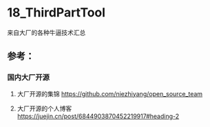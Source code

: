 # 18_ThirdPartTool
来自大厂的各种牛逼技术汇总

## 参考：
### 国内大厂开源

1. 大厂开源的集锦
    https://github.com/niezhiyang/open_source_team
	
2. 大厂开源的个人博客
    https://juejin.cn/post/6844903870452219917#heading-2